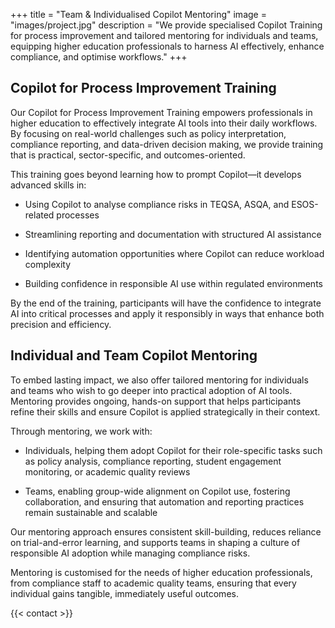 +++
title = "Team & Individualised Copilot Mentoring"
image = "images/project.jpg"
description = "We provide specialised Copilot Training for process improvement and tailored mentoring for individuals and teams, equipping higher education professionals to harness AI effectively, enhance compliance, and optimise workflows."
+++

## Copilot for Process Improvement Training
Our Copilot for Process Improvement Training empowers professionals in higher education to effectively integrate AI tools into their daily workflows. By focusing on real-world challenges such as policy interpretation, compliance reporting, and data-driven decision making, we provide training that is practical, sector-specific, and outcomes-oriented.

This training goes beyond learning how to prompt Copilot—it develops advanced skills in:

- Using Copilot to analyse compliance risks in TEQSA, ASQA, and ESOS-related processes

- Streamlining reporting and documentation with structured AI assistance

- Identifying automation opportunities where Copilot can reduce workload complexity

- Building confidence in responsible AI use within regulated environments

By the end of the training, participants will have the confidence to integrate AI into critical processes and apply it responsibly in ways that enhance both precision and efficiency.

## Individual and Team Copilot Mentoring
To embed lasting impact, we also offer tailored mentoring for individuals and teams who wish to go deeper into practical adoption of AI tools. Mentoring provides ongoing, hands-on support that helps participants refine their skills and ensure Copilot is applied strategically in their context.

Through mentoring, we work with:

- Individuals, helping them adopt Copilot for their role-specific tasks such as policy analysis, compliance reporting, student engagement monitoring, or academic quality reviews

- Teams, enabling group-wide alignment on Copilot use, fostering collaboration, and ensuring that automation and reporting practices remain sustainable and scalable

Our mentoring approach ensures consistent skill-building, reduces reliance on trial-and-error learning, and supports teams in shaping a culture of responsible AI adoption while managing compliance risks.

Mentoring is customised for the needs of higher education professionals, from compliance staff to academic quality teams, ensuring that every individual gains tangible, immediately useful outcomes.

{{< contact >}}
